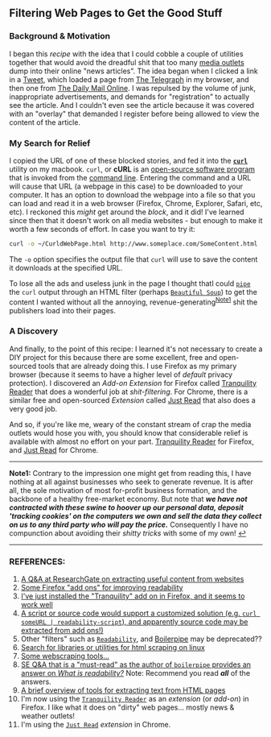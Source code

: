 ## Filtering Web Pages to Get the Good Stuff

### Background & Motivation

I began this *recipe* with the idea that I could cobble a couple of utilities together that would avoid the dreadful shit that too many [media outlets](https://en.wiktionary.org/wiki/media_outlet) dump into their online "news articles". The idea began when I clicked a link in a [Tweet](https://www.merriam-webster.com/dictionary/tweet), which loaded a page from [The Telegraph](https://www.telegraph.co.uk/) in my browser, and then one from [The Daily Mail Online](https://www.dailymail.co.uk/). I was repulsed by the volume of junk, inappropriate advertisements, and demands for "registration" to actually see the article. And I couldn't even see the article because it was covered with an "overlay" that demanded I register before being allowed to view the content of the article. 

### My Search for Relief

I copied the URL of one of these blocked stories, and fed it into the [**`curl`**](https://www.lifewire.com/curl-definition-2184508) utility on my macbook. `curl`, or **cURL** is an [open-source software program](https://github.com/curl/curl) that is invoked from the [command line](https://en.wikipedia.org/wiki/Command-line_interface). Entering the command and a URL will cause that URL (a webpage in this case) to be downloaded to your computer. It has an option to download the webpage into a file so that you can load and read it in a web browser (Firefox, Chrome, Explorer, Safari, etc, etc). I reckoned this *might* get around the *block*, and it did! I've learned since then that it doesn't work on all media websites - but enough to make it worth a few seconds of effort. In case you want to try it: 

```bash
curl -o ~/CurldWebPage.html http://www.someplace.com/SomeContent.html
```

The `-o` option specifies the output file that `curl` will use to save the content it downloads at the specified URL. 

To lose all the ads and useless junk in the page I thought thatI could [`pipe`](https://en.wikipedia.org/wiki/Pipeline_(Unix)) the `curl` output through an HTML filter (perhaps [`Beautiful Soup`](https://www.crummy.com/software/BeautifulSoup/)) to get the content I wanted without all the annoying, revenue-generating<sup id="a1">[Note1](#f1)</sup> shit the publishers load into their pages. 

### A Discovery

And finally, to the point of this recipe: I learned it's not necessary to create a DIY project for this because there are some excellent, free and open-sourced tools that are already doing this. I use Firefox as my primary browser (because it seems to have a higher level of *default* privacy protection). I discovered an *Add-on Extension* for Firefox called [Tranquility Reader](https://tranquility.ushnisha.com/) that does a wonderful job at *shit-filtering*. For Chrome, there is a similar free and open-sourced *Extension* called [Just Read](https://github.com/ZachSaucier/Just-Read) that also does a very good job. 

And so, if you're like me, weary of the constant stream of crap the media outlets would hose you with, you should know that considerable relief is available with almost no effort on your part. [Tranquility Reader](https://tranquility.ushnisha.com/) for Firefox, and  [Just Read](https://github.com/ZachSaucier/Just-Read) for Chrome. 

-----

<b id="f1">Note1:</b> Contrary to the impression one might get from reading this, I have nothing at all against businesses who seek to generate revenue. It is after all, the sole motivation of most for-profit business formation, and the backbone of a healthy free-market economy. But note that ***we have not contracted with these swine to hoover up our personal data, deposit 'tracking cookies' on the computers we own and sell the data they collect on us to any third party who will pay the price.*** Consequently I have no compunction about avoiding their *shitty tricks* with some of my own! [↩](#a1)   

<hr>

### REFERENCES: 

1. [A Q&A at ResearchGate on extracting useful content from websites](https://www.researchgate.net/post/How_do_I_extract_the_content_from_dynamic_web_pages) 
2. [Some Firefox "add ons" for improving readability](https://addons.mozilla.org/en-US/firefox/search/?platform=mac&q=readability&sort=relevance&type=extension) 
3. [I've just installed the "Tranquility" add on in Firefox, and it seems to work well](https://addons.mozilla.org/en-US/firefox/addon/tranquility-1/?src=search) 
4. [A script or source code would support a customized solution (e.g. `curl someURL | readability-script`), and apparently source code may be extracted from add ons!)](https://www.instructables.com/id/Extract-Firefox-Addon-Source-Code/) 
5. Other "filters" such as [`Readability`](https://www.ghacks.net/2010/03/09/readability-firefox-add-on/), and [Boilerpipe](https://github.com/kohlschutter/boilerpipe) may be deprecated?? 
6. [Search for libraries or utilities for html scraping on linux](https://duckduckgo.com/?q=library+utility+html+scraoing+linux&t=ffnt&ia=web) 
7. [Some webscraping tools...](https://linuxhint.com/top_20_webscraping_tools/) 
8. [SE Q&A that is a "must-read" as the author of `boilerpipe` provides an answer on *What is readability?*](https://stackoverflow.com/questions/3652657/what-algorithm-does-readability-use-for-extracting-text-from-urls/4240037#4240037) Note: Recommend you read ***all*** of the answers. 
9. [A brief overview of tools for extracting text from HTML pages](https://www.bigdatanews.datasciencecentral.com/profiles/blogs/how-to-extract-text-from-html-document-these-tools-we-can-use) 
10. I'm now using the [`Tranquility Reader`](https://tranquility.ushnisha.com/) as an *extension* (or *add-on*) in Firefox. I like what it does on "dirty" web pages... mostly news & weather outlets! 
11. I'm using the [`Just Read`](https://github.com/ZachSaucier/Just-Read) *extension* in Chrome. 

